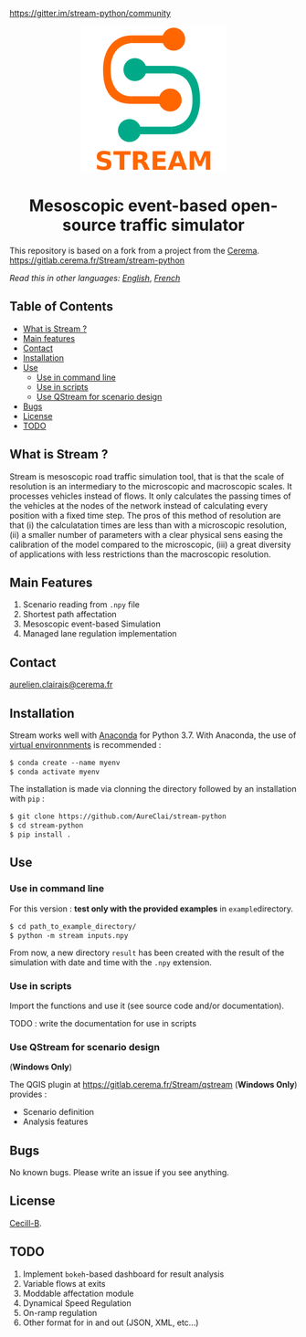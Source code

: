https://gitter.im/stream-python/community
<p align="center">
  <img src="https://github.com/AureClai/stream-python/blob/master/img/logo_plus_name.png" width=256 height=256/>
</p>

<h1 align="center">Mesoscopic event-based open-source traffic simulator</h1>

This repository is based on a fork from a project from the [Cerema](https://cerema.fr).
https://gitlab.cerema.fr/Stream/stream-python

_Read this in other languages:_ _[English](https://github.com/AureClai/stream-python/blob/master/README.md)_, _[French](https://github.com/AureClai/stream-python/blob/master/README.fr.md)_

## Table of Contents

- [What is Stream ?](#what-is-stream)
- [Main features](#main-features)
- [Contact](#contact)
- [Installation](#installation)
- [Use](#use)
  - [Use in command line](#use-in-command-line)
  - [Use in scripts](#use-in-scripts)
  - [Use QStream for scenario design](#use-qstream-for-scenario-design)
- [Bugs](#bugs)
- [License](#license)
- [TODO](#todo)

## What is Stream ?

Stream is mesoscopic road traffic simulation tool, that is that the scale of resolution is an intermediary to the microscopic and macroscopic scales. It processes vehicles instead of flows. It only calculates the passing times of the vehicles at the nodes of the network instead of calculating every position with a fixed time step. The pros of this method of resolution are that (i) the calculatation times are less than with a microscopic resolution, (ii) a smaller number of parameters with a clear physical sens easing the calibration of the model compared to the microscopic, (iii) a great diversity of applications with less restrictions than the macroscopic resolution.

## Main Features

1. Scenario reading from `.npy` file
2. Shortest path affectation
3. Mesoscopic event-based Simulation
4. Managed lane regulation implementation

## Contact

aurelien.clairais@cerema.fr

## Installation

Stream works well with [Anaconda](https://www.anaconda.com/distribution/) for Python 3.7.
With Anaconda, the use of [virtual environnments](https://docs.conda.io/projects/conda/en/latest/user-guide/tasks/manage-environments.html) is recommended :

```
$ conda create --name myenv
$ conda activate myenv
```

The installation is made via clonning the directory followed by an installation with `pip` :

```console
$ git clone https://github.com/AureClai/stream-python
$ cd stream-python
$ pip install .
```

## Use

### Use in command line

For this version : **test only with the provided examples** in `example`directory.

```
$ cd path_to_example_directory/
$ python -m stream inputs.npy
```

From now, a new directory `result` has been created with the result of the simulation with date and time with the `.npy` extension.

### Use in scripts

Import the functions and use it (see source code and/or documentation).

TODO : write the documentation for use in scripts

### Use QStream for scenario design

(**Windows Only**)

The QGIS plugin at https://gitlab.cerema.fr/Stream/qstream (**Windows Only**) provides :

- Scenario definition
- Analysis features

## Bugs

No known bugs. Please write an issue if you see anything.

## License

[Cecill-B](http://www.cecill.info/licences/Licence_CeCILL-B_V1-fr.html).

## TODO

1. Implement `bokeh`-based dashboard for result analysis
2. Variable flows at exits
3. Moddable affectation module
4. Dynamical Speed Regulation
5. On-ramp regulation
6. Other format for in and out (JSON, XML, etc...)
